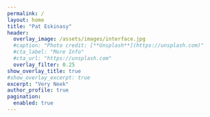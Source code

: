 ```yaml
---
permalink: /
layout: home
title: "Pat Eskinasy"
header:
  overlay_image: /assets/images/interface.jpg
  #caption: "Photo credit: [**Unsplash**](https://unsplash.com)"
  #cta_label: "More Info"
  #cta_url: "https://unsplash.com"
  overlay_filter: 0.25
show_overlay_title: true
#show_overlay_excerpt: true
excerpt: "Very Neek"
author_profile: true
pagination:
  enabled: true
---
```

